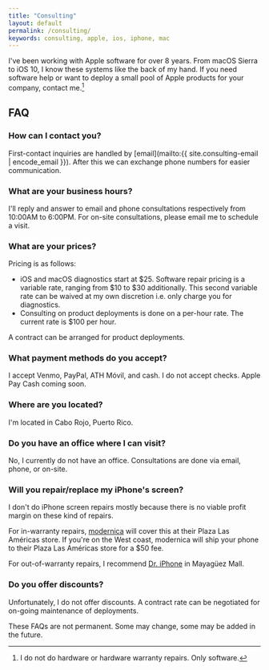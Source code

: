 ```yaml
---
title: "Consulting"
layout: default
permalink: /consulting/
keywords: consulting, apple, ios, iphone, mac
---
```


I've been working with Apple software for over 8 years. From macOS Sierra to iOS 10, I know these systems like the back of my hand. If you need software help or want to deploy a small pool of Apple products for your company, contact me.[^1]

## FAQ

### How can I contact you?

First-contact inquiries are handled by [email](mailto:{{ site.consulting-email | encode_email }}). After this we can exchange phone numbers for easier communication.

### What are your business hours?

I'll reply and answer to email and phone consultations respectively from 10:00AM to 6:00PM. For on-site consultations, please email me to schedule a visit.

### What are your prices?

Pricing is as follows:

*   iOS and macOS diagnostics start at $25. Software repair pricing is a variable rate, ranging from $10 to $30 additionally. This second variable rate can be waived at my own discretion i.e. only charge you for diagnostics.
*   Consulting on product deployments is done on a per-hour rate. The current rate is $100 per hour.

A contract can be arranged for product deployments.

### What payment methods do you accept?

I accept Venmo, PayPal, ATH Móvil, and cash. I do not accept checks. Apple Pay Cash coming soon.

### Where are you located?

I'm located in Cabo Rojo, Puerto Rico.

### Do you have an office where I can visit?

No, I currently do not have an office. Consultations are done via email, phone, or on-site.

### Will you repair/replace my iPhone's screen?

I don't do iPhone screen repairs mostly because there is no viable profit margin on these kind of repairs.

For in-warranty repairs, [modernica](https://www.facebook.com/modernicaonline) will cover this at their Plaza Las Américas store. If you're on the West coast, modernica will ship your phone to their Plaza Las Américas store for a $50 fee.

For out-of-warranty repairs, I recommend [Dr. iPhone](https://www.facebook.com/DriphonePR/) in Mayagüez Mall.

### Do you offer discounts?

Unfortunately, I do not offer discounts. A contract rate can be negotiated for on-going maintenance of deployments.

These FAQs are not permanent. Some may change, some may be added in the future.

[^1]: I do not do hardware or hardware warranty repairs. Only software.

